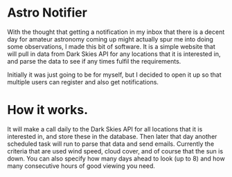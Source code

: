 # Astro Notifier

With the thought that getting a notification in my inbox that there is a decent day for amateur astronomy coming up might actually spur me into doing some observations, I made this bit of software. It is a simple website that will pull in data from Dark Skies API for any locations that it is interested in, and parse the data to see if any times fulfil the requirements.

Initially it was just going to be for myself, but I decided to open it up so that multiple users can register and also get notifications.

# How it works.

It will make a call daily to the Dark Skies API for all locations that it is interested in, and store these in the database. Then later that day another scheduled task will run to parse that data and send emails. Currently the criteria that are used wind speed, cloud cover, and of course that the sun is down. You can also specify how many days ahead to look (up to 8) and how many consecutive hours of good viewing you need. 


